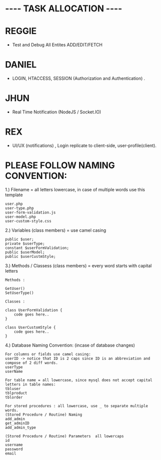 # ---- TASK ALLOCATION ----

# REGGIE
   - Test and Debug All Entites ADD/EDIT/FETCH

# DANIEL
   - LOGIN, HTACCESS, SESSION (Authorization and Authentication) . 

# JHUN
   - Real Time Notification (NodeJS / Socket.IO)

# REX
   - UI/UX (notifications) , Login replicate to client-side, user-profile(client).

# PLEASE FOLLOW NAMING CONVENTION:

1.) Filename = all letters lowercase, in case of multiple words use this template
    
    user.php
    user-type.php
    user-form-validation.js
    user-model.php
    user-custom-style.css
    
2.) Variables (class members) = use camel casing 

    public $user;
    private $userType;
    constant $userFormValidation;
    public $userModel;
    public $userCustmStyle;
    
3.) Methods / Classess (class members) = every word starts with capital letters
  
    Methods :
    
    GetUser()
    SetUserType()
    
    Classes :
    
    class UserFormValidation { 
        code goes here..
    }
    
    class UserCustomStyle { 
        code goes here..
    }
    
4.) Database Naming Convention: (incase of database changes)

    For columns or fields use camel casing:
    userID -> notice that ID is 2 caps since ID is an abbreviation and compose of 2 diff words.
    userType
    userName
    
    For table name = all lowercase, since mysql does not accept capital letters in table names:
    tbluser
    tblproduct
    tblorder
    
    For stored procedures : all lowercase, use _ to separate multiple words.
    (Stored Procedure / Routine) Naming
    add_admin
    get_adminID
    add_admin_type
    
    (Stored Procedure / Routine) Parameters  all lowercaps
    id
    username
    password
    email
   
        
